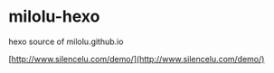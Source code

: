 # milolu-hexo
hexo source of milolu.github.io

[http://www.silencelu.com/demo/](http://www.silencelu.com/demo/)
